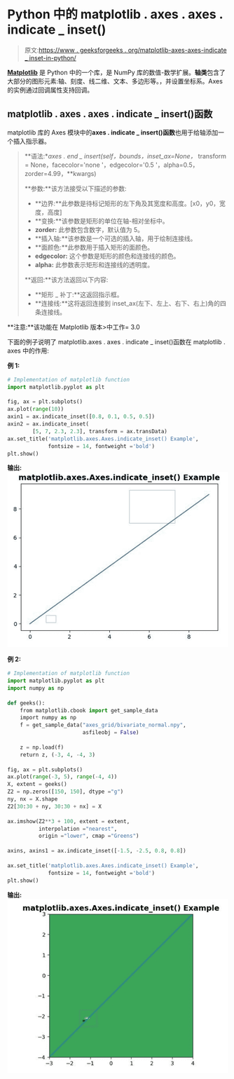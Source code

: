 # Python 中的 matplotlib . axes . axes . indicate _ inset()

> 原文:[https://www . geeksforgeeks . org/matplotlib-axes-axes-indicate _ inset-in-python/](https://www.geeksforgeeks.org/matplotlib-axes-axes-indicate_inset-in-python/)

**[Matplotlib](https://www.geeksforgeeks.org/python-introduction-matplotlib/)** 是 Python 中的一个库，是 NumPy 库的数值-数学扩展。**轴类**包含了大部分的图形元素:轴、刻度、线二维、文本、多边形等。，并设置坐标系。Axes 的实例通过回调属性支持回调。

## matplotlib . axes . axes . indicate _ insert()函数

matplotlib 库的 Axes 模块中的**axes . indicate _ insert()函数**也用于给轴添加一个插入指示器。

> **语法:**axes . end _ insert(self，bounds，inset_ax=None，* transform = None，facecolor='none '，edgecolor='0.5 '，alpha=0.5，zorder=4.99，**kwargs)
> 
> **参数:**该方法接受以下描述的参数:
> 
> *   **边界:**此参数是待标记矩形的左下角及其宽度和高度。[x0，y0，宽度，高度]
> *   **变换:**该参数是矩形的单位在轴-相对坐标中。
> *   **zorder:** 此参数包含数字，默认值为 5。
> *   **插入轴:**该参数是一个可选的插入轴，用于绘制连接线。
> *   **面颜色:**此参数用于插入矩形的面颜色。
> *   **edgecolor:** 这个参数是矩形的颜色和连接线的颜色。
> *   **alpha:** 此参数表示矩形和连接线的透明度。
> 
> **返回:**该方法返回以下内容:
> 
> *   **矩形 _ 补丁:**这返回指示框。
> *   **连接线:**这将返回连接到 inset_ax(左下、左上、右下、右上)角的四条连接线。

**注意:**该功能在 Matplotlib 版本>中工作= 3.0

下面的例子说明了 matplotlib.axes . axes . indicate _ inset()函数在 matplotlib . axes 中的作用:

**例 1:**

```py
# Implementation of matplotlib function
import matplotlib.pyplot as plt

fig, ax = plt.subplots()
ax.plot(range(10))
axin1 = ax.indicate_inset([0.8, 0.1, 0.5, 0.5])
axin2 = ax.indicate_inset(
        [5, 7, 2.3, 2.3], transform = ax.transData)
ax.set_title('matplotlib.axes.Axes.indicate_inset() Example',
             fontsize = 14, fontweight ='bold')
plt.show()
```

**输出:**
![](img/51e532314ac45d6ae7e0c0cddedf5aef.png)

**例 2:**

```py
# Implementation of matplotlib function
import matplotlib.pyplot as plt
import numpy as np

def geeks():
    from matplotlib.cbook import get_sample_data
    import numpy as np
    f = get_sample_data("axes_grid/bivariate_normal.npy",
                        asfileobj = False)

    z = np.load(f)
    return z, (-3, 4, -4, 3)

fig, ax = plt.subplots()
ax.plot(range(-3, 5), range(-4, 4))
X, extent = geeks()
Z2 = np.zeros([150, 150], dtype ="g")
ny, nx = X.shape
Z2[30:30 + ny, 30:30 + nx] = X

ax.imshow(Z2**3 + 100, extent = extent, 
          interpolation ="nearest",
          origin ="lower", cmap ="Greens")

axins, axins1 = ax.indicate_inset([-1.5, -2.5, 0.8, 0.8])

ax.set_title('matplotlib.axes.Axes.indicate_inset() Example',
             fontsize = 14, fontweight ='bold')
plt.show()
```

**输出:**
![](img/04bbb8aaa3e89c3e0e7a962d4c529457.png)